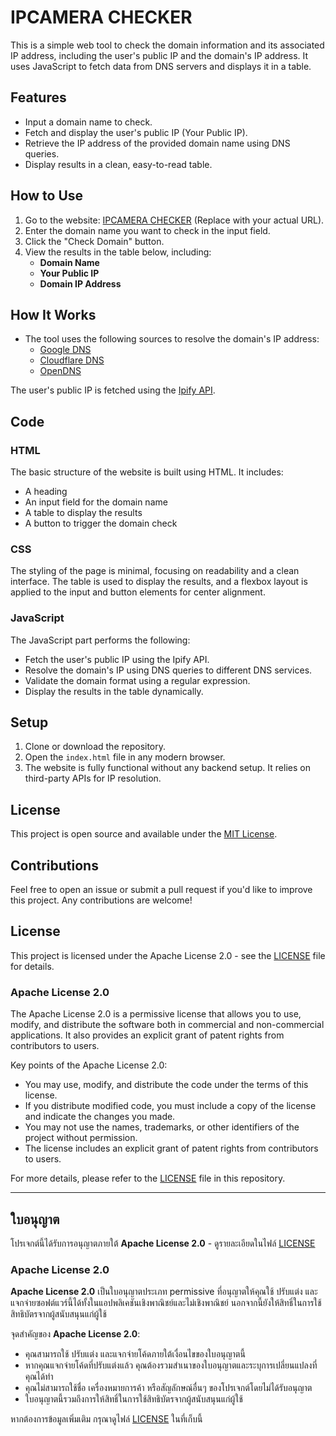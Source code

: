 # IPCAMERA CHECKER

This is a simple web tool to check the domain information and its associated IP address, including the user's public IP and the domain's IP address. It uses JavaScript to fetch data from DNS servers and displays it in a table.

## Features

- Input a domain name to check.
- Fetch and display the user's public IP (Your Public IP).
- Retrieve the IP address of the provided domain name using DNS queries.
- Display results in a clean, easy-to-read table.

## How to Use

1. Go to the website: [IPCAMERA CHECKER](https://teay.github.io/ipcamera-checker/) (Replace with your actual URL).
2. Enter the domain name you want to check in the input field.
3. Click the "Check Domain" button.
4. View the results in the table below, including:
   - **Domain Name**
   - **Your Public IP**
   - **Domain IP Address**

## How It Works

- The tool uses the following sources to resolve the domain's IP address:
  - [Google DNS](https://dns.google)
  - [Cloudflare DNS](https://1.1.1.1)
  - [OpenDNS](https://resolver1.opendns.com)

The user's public IP is fetched using the [Ipify API](https://api.ipify.org).

## Code

### HTML
The basic structure of the website is built using HTML. It includes:
- A heading
- An input field for the domain name
- A table to display the results
- A button to trigger the domain check

### CSS
The styling of the page is minimal, focusing on readability and a clean interface. The table is used to display the results, and a flexbox layout is applied to the input and button elements for center alignment.

### JavaScript
The JavaScript part performs the following:
- Fetch the user's public IP using the Ipify API.
- Resolve the domain's IP using DNS queries to different DNS services.
- Validate the domain format using a regular expression.
- Display the results in the table dynamically.

## Setup

1. Clone or download the repository.
2. Open the `index.html` file in any modern browser.
3. The website is fully functional without any backend setup. It relies on third-party APIs for IP resolution.

## License

This project is open source and available under the [MIT License](LICENSE).

## Contributions

Feel free to open an issue or submit a pull request if you'd like to improve this project. Any contributions are welcome!

## License

This project is licensed under the Apache License 2.0 - see the [LICENSE](LICENSE) file for details.

### Apache License 2.0

The Apache License 2.0 is a permissive license that allows you to use, modify, and distribute the software both in commercial and non-commercial applications. It also provides an explicit grant of patent rights from contributors to users.

Key points of the Apache License 2.0:

- You may use, modify, and distribute the code under the terms of this license.
- If you distribute modified code, you must include a copy of the license and indicate the changes you made.
- You may not use the names, trademarks, or other identifiers of the project without permission.
- The license includes an explicit grant of patent rights from contributors to users.

For more details, please refer to the [LICENSE](LICENSE) file in this repository.

---

## ใบอนุญาต

โปรเจกต์นี้ได้รับการอนุญาตภายใต้ **Apache License 2.0** - ดูรายละเอียดในไฟล์ [LICENSE](LICENSE)

### Apache License 2.0

**Apache License 2.0** เป็นใบอนุญาตประเภท permissive ที่อนุญาตให้คุณใช้ ปรับแต่ง และแจกจ่ายซอฟต์แวร์นี้ได้ทั้งในแอปพลิเคชันเชิงพาณิชย์และไม่เชิงพาณิชย์ นอกจากนี้ยังให้สิทธิ์ในการใช้สิทธิบัตรจากผู้สนับสนุนแก่ผู้ใช้

จุดสำคัญของ **Apache License 2.0**:

- คุณสามารถใช้ ปรับแต่ง และแจกจ่ายโค้ดภายใต้เงื่อนไขของใบอนุญาตนี้
- หากคุณแจกจ่ายโค้ดที่ปรับแต่งแล้ว คุณต้องรวมสำเนาของใบอนุญาตและระบุการเปลี่ยนแปลงที่คุณได้ทำ
- คุณไม่สามารถใช้ชื่อ เครื่องหมายการค้า หรือสัญลักษณ์อื่นๆ ของโปรเจกต์โดยไม่ได้รับอนุญาต
- ใบอนุญาตนี้รวมถึงการให้สิทธิ์ในการใช้สิทธิบัตรจากผู้สนับสนุนแก่ผู้ใช้

หากต้องการข้อมูลเพิ่มเติม กรุณาดูไฟล์ [LICENSE](LICENSE) ในที่เก็บนี้
